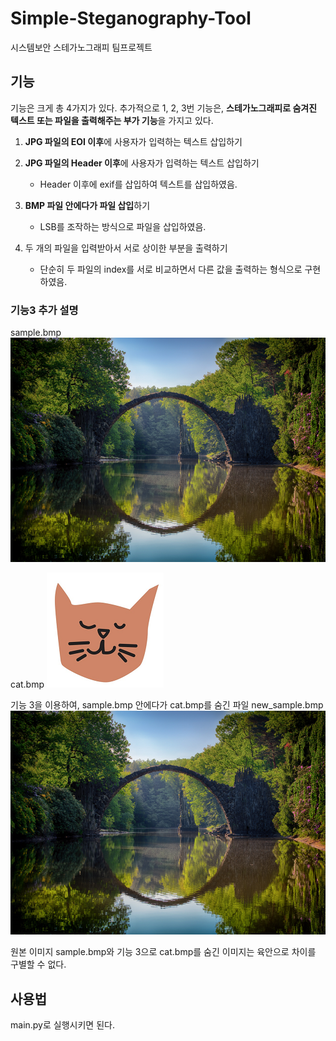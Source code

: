 ﻿# Simple-Steganography-Tool
시스템보안 스테가노그래피 팀프로젝트

## 기능
기능은 크게 총 4가지가 있다.
추가적으로 1, 2, 3번 기능은, **스테가노그래피로 숨겨진 텍스트 또는 파일을 출력해주는 부가 기능**을 가지고 있다.

 1. **JPG 파일의 EOI 이후**에 사용자가 입력하는 텍스트 삽입하기
 
3. **JPG 파일의 Header 이후**에 사용자가 입력하는 텍스트 삽입하기
	- Header 이후에 exif를 삽입하여 텍스트를 삽입하였음.
	
 4. **BMP 파일 안에다가 파일 삽입**하기
	 - LSB를 조작하는 방식으로 파일을 삽입하였음.

 5. 두 개의 파일을 입력받아서 서로 상이한 부분을 출력하기
	 - 단순히 두 파일의 index를 서로 비교하면서 다른 값을 출력하는 형식으로 구현하였음.

### 기능3 추가 설명
sample.bmp
![origin](./sample_images/sample.bmp)

cat.bmp
![cat](./sample_images/cat.bmp)

기능 3을 이용하여,
sample.bmp 안에다가 cat.bmp를 숨긴 파일 new_sample.bmp
![result](./sample_images/new_sample.bmp)

원본 이미지 sample.bmp와
기능 3으로 cat.bmp를 숨긴 이미지는 육안으로 차이를 구별할 수 없다.

## 사용법
main.py로 실행시키면 된다.


